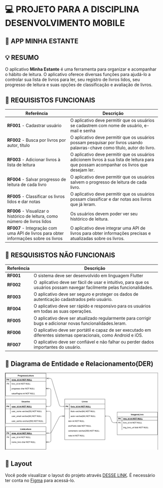 # 💻 PROJETO PARA A DISCIPLINA DESENVOLVIMENTO MOBILE

## 📱 APP MINHA ESTANTE

## 💡 RESUMO

O aplicativo **Minha Estante** é uma ferramenta para organizar e acompanhar o hábito de leitura. O aplicativo oferece diversas funções para ajudá-lo a controlar sua lista de livros para ler, seu registro de livros lidos, seu progresso de leitura e suas opções de classificação e avaliação de livros.

## :memo: REQUISISTOS FUNCIONAIS

Referência | Descrição
-----------|-----------
**RF001** - Cadastrar usuário | O aplicativo deve permitir que os usuários se cadastrem com nome de usuário, e-mail e senha
**RF002** - Busca por livros por autor, título | O aplicativo deve permitir que os usuários possam pesquisar por livros usando palavras-chave como título, autor do livro.
**RF003** - Adicionar livros à lista de leitura | O aplicativo deve permitir que os usuários adicionem livros à sua lista de leitura para que possam acompanhar os livros que desejam ler.
**RF004** - Salvar progresso de leitura de cada livro | O aplicativo deve permitir que os usuários salvem o progresso de leitura de cada livro.
**RF005** - Classificar os livros lidos e dar notas | O aplicativo deve permitir que os usuários possam classificar e dar notas aos livros que já leram.
**RF006** - Visualizar o histórico de leitura, como número de livros lidos | Os usuários devem poder ver seu histórico de leitura.
**RF007** - Integração com uma API de livros para obter informações sobre os livros | O aplicativo deve integrar uma API de livros para obter informações precisas e atualizadas sobre os livros.

## :memo: RESQUISISTOS NÃO FUNCIONAIS

Referência | Descrição
-----------|-----------
**RF001** | O sistema deve ser desenvolvido em linguagem Flutter
**RF002** | O  aplicativo deve ser fácil de usar e intuitivo, para que os usuários possam navegar facilmente pelas funcionalidades.
**RF003** | O aplicativo deve ser seguro e proteger os dados de autenticação cadastrados pelo usuário.
**RF004** | O aplicativo deve ser rápido e responsivo para os usuários em todas as suas operações.
**RF005** | O aplicativo deve ser atualizado regularmente para corrigir bugs e adicionar novas funcionalidades.leram.
**RF006** | O aplicativo deve ser portátil e capaz de ser executado em diferentes sistemas operacionais, como Android e iOS.
**RF007** | O aplicativo deve ser confiável e não falhar ou perder dados importantes do usuário.

## 📑 Diagrama de Entidade e Relacionamento(DER)

![MODELO LOGICO - MINHA ESTANTE](/.github/der.png)

## 🔖 Layout

Você pode visualizar o layout do projeto através [DESSE LINK](https://www.figma.com/file/DwrvGzWEUaiCfLbxVLlEgk/App---MinhaEstante?node-id=0%3A1&t=9vcg1WkDgnpiHiBE-1). É necessário ter conta no [Figma](https://figma.com) para acessá-lo.